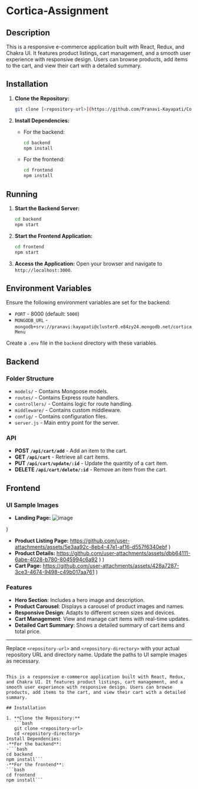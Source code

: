 # Cortica-Assignment

## Description

This is a responsive e-commerce application built with React, Redux, and Chakra UI. It features product listings, cart management, and a smooth user experience with responsive design. Users can browse products, add items to the cart, and view their cart with a detailed summary.

## Installation

1. **Clone the Repository:**
   ```bash
   git clone [<repository-url>](https://github.com/Pranavi-Kayapati/Cortica-Assignment.git)
   ```

2. **Install Dependencies:**
   - For the backend:
     ```bash
     cd backend
     npm install
     ```
   - For the frontend:
     ```bash
     cd frontend
     npm install
     ```

## Running

1. **Start the Backend Server:**
   ```bash
   cd backend
   npm start
   ```

2. **Start the Frontend Application:**
   ```bash
   cd frontend
   npm start
   ```

3. **Access the Application:**
   Open your browser and navigate to `http://localhost:3000`.

## Environment Variables

Ensure the following environment variables are set for the backend:

- `PORT` - 8000 (default: `5000`)
- `MONGODB_URL` - `mongodb+srv://pranavi:kayapati@cluster0.e84zy24.mongodb.net/corticaMenu`

Create a `.env` file in the `backend` directory with these variables.

## Backend

### Folder Structure

- `models/` - Contains Mongoose models.
- `routes/` - Contains Express route handlers.
- `controllers/` - Contains logic for route handling.
- `middleware/` - Contains custom middleware.
- `config/` - Contains configuration files.
- `server.js` - Main entry point for the server.

### API

- **POST `/api/cart/add`** - Add an item to the cart.
- **GET `/api/cart`** - Retrieve all cart items.
- **PUT `/api/cart/update/:id`** - Update the quantity of a cart item.
- **DELETE `/api/cart/delete/:id`** - Remove an item from the cart.

## Frontend

### UI Sample Images

- **Landing Page:**
![image](https://github.com/user-attachments/assets/357fcccd-67ce-4e91-8141-9971a5d756cc)
  
)

- **Product Listing Page:**
  https://github.com/user-attachments/assets/5e3aa92c-8eb4-47e1-af16-d557f6340ebf
)
- **Product Details:**
  https://github.com/user-attachments/assets/dbb64111-6abe-4028-b780-8045994c6a92
)
)
- **Cart Page:**
https://github.com/user-attachments/assets/428a7287-3ce3-4674-9498-c49b017aa761
)

### Features

- **Hero Section**: Includes a hero image and description.
- **Product Carousel**: Displays a carousel of product images and names.
- **Responsive Design**: Adapts to different screen sizes and devices.
- **Cart Management**: View and manage cart items with real-time updates.
- **Detailed Cart Summary**: Shows a detailed summary of cart items and total price.

---

Replace `<repository-url>` and `<repository-directory>` with your actual repository URL and directory name. Update the paths to UI sample images as necessary.
```## Description

This is a responsive e-commerce application built with React, Redux, and Chakra UI. It features product listings, cart management, and a smooth user experience with responsive design. Users can browse products, add items to the cart, and view their cart with a detailed summary.

## Installation

1. **Clone the Repository:**
   ```bash
   git clone <repository-url>
   cd <repository-directory>
Install Dependencies:
-**For the backend**:
-```bash
cd backend
npm install```
-**For the frontend**:
```bash
cd frontend
npm install```
